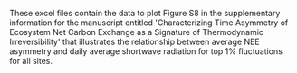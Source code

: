 These excel files contain the data to plot Figure S8 in the supplementary information for the manuscript entitled 'Characterizing Time Asymmetry of Ecosystem Net Carbon Exchange as a Signature of Thermodynamic Irreversibility' that illustrates the relationship between average NEE asymmetry and daily average shortwave radiation for top 1% fluctuations for all sites. 
